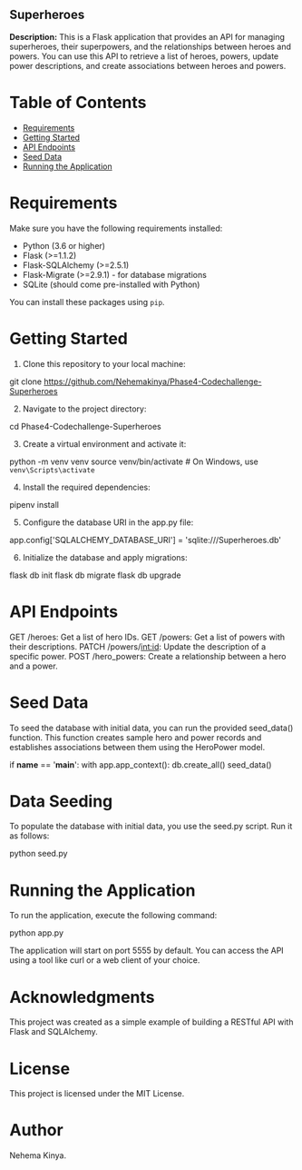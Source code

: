 ## Superheroes
**Description:**
This is a Flask application that provides an API for managing superheroes, their superpowers, and the relationships between heroes and powers. You can use this API to retrieve a list of heroes, powers, update power descriptions, and create associations between heroes and powers.

# Table of Contents
- [Requirements](#requirements)
- [Getting Started](#getting-started)
- [API Endpoints](#api-endpoints)
- [Seed Data](#seed-data)
- [Running the Application](#running-the-application)


# Requirements
Make sure you have the following requirements installed:

- Python (3.6 or higher)
- Flask (>=1.1.2)
- Flask-SQLAlchemy (>=2.5.1)
- Flask-Migrate (>=2.9.1) - for database migrations
- SQLite (should come pre-installed with Python)

You can install these packages using `pip`. 

# Getting Started
1. Clone this repository to your local machine:

git clone https://github.com/Nehemakinya/Phase4-Codechallenge-Superheroes

2. Navigate to the project directory:

cd Phase4-Codechallenge-Superheroes

3. Create a virtual environment and activate it:

python -m venv venv
source venv/bin/activate  # On Windows, use `venv\Scripts\activate`

4. Install the required dependencies:

pipenv install

5. Configure the database URI in the app.py file:

app.config['SQLALCHEMY_DATABASE_URI'] = 'sqlite:///Superheroes.db' 

6. Initialize the database and apply migrations:

flask db init
flask db migrate
flask db upgrade

# API Endpoints
GET /heroes: Get a list of hero IDs.
GET /powers: Get a list of powers with their descriptions.
PATCH /powers/<int:id>: Update the description of a specific power.
POST /hero_powers: Create a relationship between a hero and a power.


# Seed Data
To seed the database with initial data, you can run the provided seed_data() function. This function creates sample hero and power records and establishes associations between them using the HeroPower model.

if __name__ == '__main__':
    with app.app_context():
        db.create_all()
        seed_data()


# Data Seeding
To populate the database with initial data, you use the seed.py script. Run it as follows:

python seed.py


# Running the Application
To run the application, execute the following command:

python app.py

The application will start on port 5555 by default. You can access the API using a tool like curl or a web client of your choice.


# Acknowledgments
This project was created as a simple example of building a RESTful API with Flask and SQLAlchemy.

# License
This project is licensed under the MIT License.

# Author 
Nehema Kinya.
